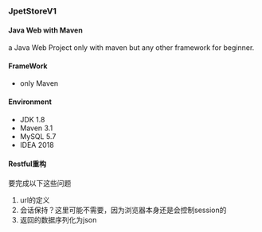 ### JpetStoreV1

#### Java Web with Maven
a Java Web Project only with maven but any other framework for beginner.

#### FrameWork
- only Maven

#### Environment
- JDK 1.8
- Maven 3.1
- MySQL 5.7
- IDEA 2018

#### Restful重构
要完成以下这些问题
1. url的定义
2. 会话保持？这里可能不需要，因为浏览器本身还是会控制session的
3. 返回的数据序列化为json

